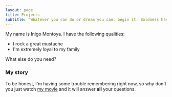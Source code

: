 ```yaml
---
layout: page
title: Projects
subtitle: “Whatever you can do or dream you can, begin it. Boldness has genius, power, and magic in it.” — Johann Wolfgang von Goethe
---
```


My name is Inigo Montoya. I have the following qualities:

- I rock a great mustache
- I'm extremely loyal to my family

What else do you need?

### My story

To be honest, I'm having some trouble remembering right now, so why don't you just watch [my movie](https://en.wikipedia.org/wiki/The_Princess_Bride_%28film%29) and it will answer **all** your questions.
